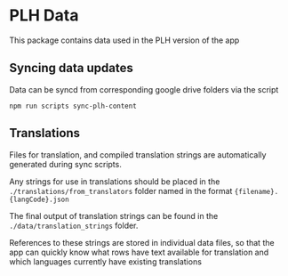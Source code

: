 # PLH Data
This package contains data used in the PLH version of the app

## Syncing data updates
Data can be syncd from corresponding google drive folders via the script
```
npm run scripts sync-plh-content
```

## Translations
Files for translation, and compiled translation strings are automatically generated during sync scripts.

Any strings for use in translations should be placed in the `./translations/from_translators` folder named in the format `{filename}.{langCode}.json`

The final output of translation strings can be found in the `./data/translation_strings` folder.

References to these strings are stored in individual data files, so that the app can quickly know what rows have text available for translation and which languages currently have existing translations